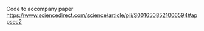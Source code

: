 Code to accompany paper https://www.sciencedirect.com/science/article/pii/S0016508521006594#appsec2
